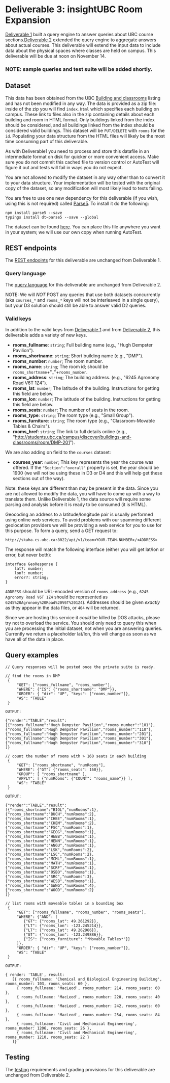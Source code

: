 # Deliverable 3: insightUBC Room Expansion

[Deliverable 1](Deliverable1.md) built a query engine to answer queries about UBC course sections.[Deliverable 2](Deliverable2.md) extended the query engine to aggregate answers about actual courses. This deliverable will extend the input data to include data about the physical spaces where classes are held on campus. This deliverable will be due at noon on November 14.

### NOTE: sample queries and test suite will be added shortly.


## Dataset

This data has been obtained from the UBC [Building and classrooms](http://students.ubc.ca/campus/discover/buildings-and-classrooms) listing and has not been modified in any way. The data is provided as a zip file: inside of the zip you will find ```index.html``` which specifies each building on campus. These link to files also in the zip containing details about each building and room in HTML format. Only buildings linked from the index should be considered, and all buildings linked from the index should be considered valid buildings. This dataset will be ```PUT/DELETE``` with ```rooms``` for the ```id```. Populating your data structure from the HTML files will likely be the most time consuming part of this deliverable.

As with Deliverable1 you need to process and store this datafile in an intermediate format on disk for quicker or more convenient access. Make sure you do not commit this cached file to version control or AutoTest will figure it out and tests will fail in ways you do not expect.

You are not allowed to modify the dataset in any way other than to convert it to your data structure. Your implementation will be tested with the original copy of the dataset, so any modification will most likely lead to tests failing.

You are free to use one new dependency for this deliverable (if you wish, using this is not required) called [Parse5](https://github.com/inikulin/parse5). To install it do the following:

```
npm install parse5 --save
typings install dt~parse5 --save --global
```

The dataset can be found [here](https://github.com/CS310-2016Fall/cpsc310d1public/blob/master/310rooms.1.1.zip). You can place this file anywhere you want in your system; we will use our own copy when running AutoTest.

## REST endpoints

The [REST endpoints](Deliverable1.md#rest-endpoints) for this deliverable are unchanged from Deliverable 1.

### Query language

The [query language](Deliverable2.md#query-engine) for this deliverable are unchanged from Deliverable 2.

NOTE: We will _NOT_ POST any queries that use both datasets concurrently (aka ```courses_*``` and ```rooms_*``` keys will not be interleaved in a single query), but your D3 solution should still be able to answer valid D2 queries. 

### Valid keys

In addition to the valid keys from [Deliverable 1](Deliverable1.md#valid-keys) and from [Deliverable 2](Deliverable2.md#valid-keys), this deliverable adds a variety of new keys.

* **rooms_fullname**: ```string```; Full building name (e.g., "Hugh Dempster Pavilion").
* **rooms_shortname**: ```string```; Short building name (e.g., "DMP").
* **rooms_number**: ```number```; The room number.
* **rooms_name**: ```string```; The room id; should be ```rooms_shortname```+"_"+```rooms_number```.
* **rooms_address**: ```string```; The building address. (e.g., "6245 Agronomy Road V6T 1Z4").
* **rooms_lat**: ```number```; The latitude of the building. Instructions for getting this field are below.
* **rooms_lon**: ```number```; The latitude of the building. Instructions for getting this field are below.
* **rooms_seats**: ```number```; The number of seats in the room.
* **rooms_type**: ```string```; The room type (e.g., "Small Group").
* **rooms_furniture**: ```string```; The room type (e.g., "Classroom-Movable Tables & Chairs").
* **rooms_href**: ```string```; The link to full details online (e.g., "http://students.ubc.ca/campus/discover/buildings-and-classrooms/room/DMP-201").

We are also adding on field to the ```courses``` dataset: 

* **courses_year**: ```number```; This key represents the year the course was offered. If the ``` "Section":"overall" ``` property is set, the year should be 1900 (we will not be using these in D3 or D4 and this will help get these sections out of the way).

Note: these keys are different than may be present in the data. Since you are not allowed to modify the data, you will have to come up with a way to translate them. Unlike Deliverable 1, the data source will require some parsing and analysis before it is ready to be consumed (it is HTML).

Geocoding an address to a latitude/longitude pair is usually performed using online web services. To avoid problems with our spamming different geolocation providers we will be providing a web service for you to use for this purpose. To form a query, send a GET request to:

```
http://skaha.cs.ubc.ca:8022/api/v1/team<YOUR-TEAM-NUMBER>/<ADDRESS>
```

The response will match the following interface (either you will get lat/lon or error, but never both):

```
interface GeoResponse {
    lat?: number;
    lon?: number;
    error?: string;
}
```

```ADDRESS``` should be URL-encoded version of ```rooms_address``` (e.g.,
```6245 Agronomy Road V6T 1Z4``` should be represented as ```6245%20Agronomy%20Road%20V6T%201Z4```). Addresses should be given _exactly_ as they appear in the data files, or ```404``` will be returned.

Since we are hosting this service it _could_ be killed by DOS attacks, please try not to overload the service. You should only need to query this when you are processing the initial dataset, not when you are answering queries. Currently we return a placeholder lat/lon, this will change as soon as we have all of the data in place.


## Query examples

```
// Query responses will be posted once the private suite is ready.

// find the rooms in DMP
 {
     "GET": ["rooms_fullname", "rooms_number"],
     "WHERE": {"IS": {"rooms_shortname": "DMP"}},
     "ORDER": { "dir": "UP", "keys": ["rooms_number"]},
     "AS": "TABLE"
 }

OUTPUT:

{"render":"TABLE","result":
[{"rooms_fullname":"Hugh Dempster Pavilion","rooms_number":"101"},{"rooms_fullname":"Hugh Dempster Pavilion","rooms_number":"110"},{"rooms_fullname":"Hugh Dempster Pavilion","rooms_number":"201"},{"rooms_fullname":"Hugh Dempster Pavilion","rooms_number":"301"},{"rooms_fullname":"Hugh Dempster Pavilion","rooms_number":"310"}
]}

// count the number of rooms with > 160 seats in each building
 {
     "GET": ["rooms_shortname", "numRooms"],
     "WHERE": {"GT": {"rooms_seats": 160}},
     "GROUP": [ "rooms_shortname" ],
     "APPLY": [ {"numRooms": {"COUNT": "rooms_name"}} ],
     "AS": "TABLE"
 }
 
OUTPUT:

{"render":"TABLE","result":
[{"rooms_shortname":"BIOL","numRooms":1},{"rooms_shortname":"BUCH","numRooms":2},{"rooms_shortname":"CHBE","numRooms":1},{"rooms_shortname":"CHEM","numRooms":2},{"rooms_shortname":"FSC","numRooms":1},{"rooms_shortname":"GEOG","numRooms":1},{"rooms_shortname":"HEBB","numRooms":1},{"rooms_shortname":"HENN","numRooms":1},{"rooms_shortname":"ANGU","numRooms":1},{"rooms_shortname":"LSK","numRooms":2},{"rooms_shortname":"LSC","numRooms":2},{"rooms_shortname":"MCML","numRooms":1},{"rooms_shortname":"MATH","numRooms":1},{"rooms_shortname":"SCRF","numRooms":1},{"rooms_shortname":"OSBO","numRooms":1},{"rooms_shortname":"SRC","numRooms":3},{"rooms_shortname":"WESB","numRooms":1},{"rooms_shortname":"SWNG","numRooms":4},{"rooms_shortname":"WOOD","numRooms":2}
]} 

// list rooms with moveable tables in a bounding box
 {
     "GET": ["rooms_fullname", "rooms_number", "rooms_seats"],
     "WHERE": {"AND": [
        {"GT": {"rooms_lat": 49.261292}},
        {"LT": {"rooms_lon": -123.245214}},
        {"LT": {"rooms_lat": 49.262966}},
        {"GT": {"rooms_lon": -123.249886}},
        {"IS": {"rooms_furniture": "*Movable Tables*"}}
     ]},
     "ORDER": { "dir": "UP", "keys": ["rooms_number"]},
     "AS": "TABLE"
 } 

OUTPUT: 

{ render: 'TABLE', result: 
   [{ rooms_fullname: 'Chemical and Biological Engineering Building', rooms_number: 103, rooms_seats: 60 },
     { rooms_fullname: 'MacLeod', rooms_number: 214, rooms_seats: 60 },
     { rooms_fullname: 'MacLeod', rooms_number: 220, rooms_seats: 40 },
     { rooms_fullname: 'MacLeod', rooms_number: 242, rooms_seats: 60 },
     { rooms_fullname: 'MacLeod', rooms_number: 254, rooms_seats: 84 },
     { rooms_fullname: 'Civil and Mechanical Engineering', rooms_number: 1206, rooms_seats: 26 },
     { rooms_fullname: 'Civil and Mechanical Engineering', rooms_number: 1210, rooms_seats: 22 }
   ]}

```

## Testing

The [testing](Deliverable2.md#testing) requirements and grading provisions for this deliverable are unchanged from Deliverable 2.



